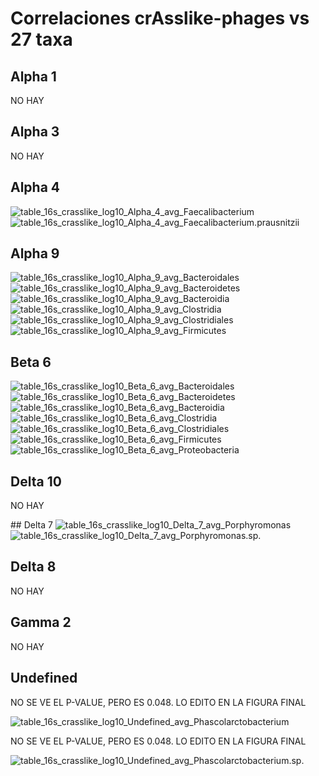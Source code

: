 # Correlaciones crAsslike-phages vs 27 taxa

## Alpha 1

NO HAY

<div style="page-break-after: always; break-after: page;"></div>

## Alpha 3

NO HAY

<div style="page-break-after: always; break-after: page;"></div>

## Alpha 4

<img src="./01_spearman_22samples_log10/03_Alpha_4_avg/table_16s_crasslike_log10_Alpha_4_avg_Faecalibacterium.png" alt="table_16s_crasslike_log10_Alpha_4_avg_Faecalibacterium" style="zoom:100%;" />

<img src="./01_spearman_22samples_log10/03_Alpha_4_avg/table_16s_crasslike_log10_Alpha_4_avg_Faecalibacterium.prausnitzii.png" alt="table_16s_crasslike_log10_Alpha_4_avg_Faecalibacterium.prausnitzii" style="zoom:100%;" />

<div style="page-break-after: always; break-after: page;"></div>

## Alpha 9

<img src="./01_spearman_22samples_log10/04_Alpha_9_avg/table_16s_crasslike_log10_Alpha_9_avg_Bacteroidales.png" alt="table_16s_crasslike_log10_Alpha_9_avg_Bacteroidales" style="zoom:100%;" />

<img src="./01_spearman_22samples_log10/04_Alpha_9_avg/table_16s_crasslike_log10_Alpha_9_avg_Bacteroidetes.png" alt="table_16s_crasslike_log10_Alpha_9_avg_Bacteroidetes" style="zoom:100%;" />

<img src="./01_spearman_22samples_log10/04_Alpha_9_avg/table_16s_crasslike_log10_Alpha_9_avg_Bacteroidia.png" alt="table_16s_crasslike_log10_Alpha_9_avg_Bacteroidia" style="zoom:100%;" />

<img src="./01_spearman_22samples_log10/04_Alpha_9_avg/table_16s_crasslike_log10_Alpha_9_avg_Clostridia.png" alt="table_16s_crasslike_log10_Alpha_9_avg_Clostridia" style="zoom:100%;" />

<img src="./01_spearman_22samples_log10/04_Alpha_9_avg/table_16s_crasslike_log10_Alpha_9_avg_Clostridiales.png" alt="table_16s_crasslike_log10_Alpha_9_avg_Clostridiales" style="zoom:100%;" />

<img src="./01_spearman_22samples_log10/04_Alpha_9_avg/table_16s_crasslike_log10_Alpha_9_avg_Firmicutes.png" alt="table_16s_crasslike_log10_Alpha_9_avg_Firmicutes" style="zoom:100%;" />

<div style="page-break-after: always; break-after: page;"></div>

## Beta 6

<img src="./01_spearman_22samples_log10/05_Beta_6_avg/table_16s_crasslike_log10_Beta_6_avg_Bacteroidales.png" alt="table_16s_crasslike_log10_Beta_6_avg_Bacteroidales" style="zoom:100%;" />

<img src="./01_spearman_22samples_log10/05_Beta_6_avg/table_16s_crasslike_log10_Beta_6_avg_Bacteroidetes.png" alt="table_16s_crasslike_log10_Beta_6_avg_Bacteroidetes" style="zoom:100%;" />

<img src="./01_spearman_22samples_log10/05_Beta_6_avg/table_16s_crasslike_log10_Beta_6_avg_Bacteroidia.png" alt="table_16s_crasslike_log10_Beta_6_avg_Bacteroidia" style="zoom:100%;" />

<img src="./01_spearman_22samples_log10/05_Beta_6_avg/table_16s_crasslike_log10_Beta_6_avg_Clostridia.png" alt="table_16s_crasslike_log10_Beta_6_avg_Clostridia" style="zoom:100%;" />

<img src="./01_spearman_22samples_log10/05_Beta_6_avg/table_16s_crasslike_log10_Beta_6_avg_Clostridiales.png" alt="table_16s_crasslike_log10_Beta_6_avg_Clostridiales" style="zoom:100%;" />

<img src="./01_spearman_22samples_log10/05_Beta_6_avg/table_16s_crasslike_log10_Beta_6_avg_Firmicutes.png" alt="table_16s_crasslike_log10_Beta_6_avg_Firmicutes" style="zoom:100%;" />

<img src="./01_spearman_22samples_log10/05_Beta_6_avg/table_16s_crasslike_log10_Beta_6_avg_Proteobacteria.png" alt="table_16s_crasslike_log10_Beta_6_avg_Proteobacteria" style="zoom:100%;" />

<div style="page-break-after: always; break-after: page;"></div>

## Delta 10

NO HAY

<div style="page-break-after: always; break-after: page;"></div>
## Delta 7

<img src="./01_spearman_22samples_log10/07_Delta_7_avg/table_16s_crasslike_log10_Delta_7_avg_Porphyromonas.png" alt="table_16s_crasslike_log10_Delta_7_avg_Porphyromonas" style="zoom:100%;" />

<img src="./01_spearman_22samples_log10/07_Delta_7_avg/table_16s_crasslike_log10_Delta_7_avg_Porphyromonas.sp..png" alt="table_16s_crasslike_log10_Delta_7_avg_Porphyromonas.sp." style="zoom:100%;" />

<div style="page-break-after: always; break-after: page;"></div>

## Delta 8

NO HAY

<div style="page-break-after: always; break-after: page;"></div>

## Gamma 2

NO HAY

<div style="page-break-after: always; break-after: page;"></div>

## Undefined

NO SE VE EL P-VALUE, PERO ES 0.048. LO EDITO EN LA FIGURA FINAL

<img src="./01_spearman_22samples_log10/10_Undefined_avg/table_16s_crasslike_log10_Undefined_avg_Phascolarctobacterium.png" alt="table_16s_crasslike_log10_Undefined_avg_Phascolarctobacterium" style="zoom:100%;" />

NO SE VE EL P-VALUE, PERO ES 0.048. LO EDITO EN LA FIGURA FINAL

<img src="./01_spearman_22samples_log10/10_Undefined_avg/table_16s_crasslike_log10_Undefined_avg_Phascolarctobacterium.sp..png" alt="table_16s_crasslike_log10_Undefined_avg_Phascolarctobacterium.sp." style="zoom:100%;" />

<div style="page-break-after: always; break-after: page;"></div>
